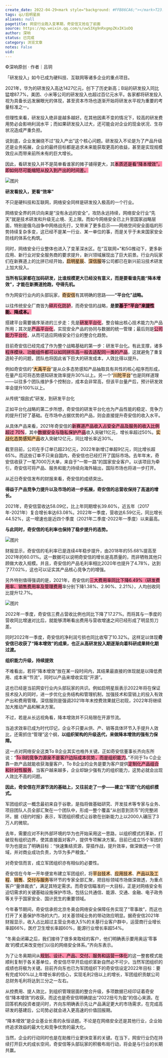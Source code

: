 ```yaml
---
create_date: 2022-04-29<mark style="background: #FFB86CA6;"></mark>T23:04:25 (UTC +08:00)
tags: qz/启明星辰
aliases: null
pagetitle: 网安行业跑入变革期，奇安信又抢在了前面
source: https://mp.weixin.qq.com/s/uwS3Xg9nRxgmpZKxIK1oDQ
author: 深响
status: 已完成
category: 浏览文章
notes: False
uid: 
---
```


©️深响原创 · 作者｜吕玥

「研发投入」如今已成为硬科技、互联网等诸多企业的重点项目。

2021年，华为的研发投入高达1427亿元，创下了历史新高；B站的研发投入同比猛增87.7%，美团、小米等公司的研发投入也超过百亿元水平。各家都将研发投入视为具备长远发展眼光的体现，甚至资本市场也逐渐开始将研发水平视为重要的考量标准之一。

但理性来看，研发投入绝非是越多越好。在其他因素不变的情况下，较高的研发费用势必会影响利润水平；而如果研发投入过大，还可能会对企业的现金状况、生存状况造成严重负担。

说到底，企业发展绕不过“投入产出”这个核心问题。研发投入不论是为了产品升级还是业务拓展，企业的最终目标都是追求未来能获取更高的收益，甚至是实现规模效应从而带来前所未有的巨大增长。

因此，看研发投入并不是简单看谁家的摊子铺得更大，其<mark style="background: #FF5582A6;">本质还是看“降本增效”，即如何尽可能缩短从投入到产出的时间差。</mark>

![图片](https://mmbiz.qpic.cn/mmbiz_jpg/iaZebbGBurknnNS69AVVV58ERvTVOMwYHpRUxwKCzubounBibRZwvwZN8f2PZFamd050JzyuMnPQnb8ynRibtaqWQ/640?wx_fmt=jpeg&wxfrom=5&wx_lazy=1&wx_co=1)

**研发看投入，更看“效率”**  

不只是硬科技和互联网，网络安全同样是研发投入极高的一个行业。

网络安全界的共识向来是“没有永远的安全”，攻防永远持续，网络安全行业“先天”就是技术研发和升级无止境、无上限。而如今网络安全已上升至国家战略层面，特别是俄乌战争中网络战先行，又带来了更多启示——网络空间安全面临的形势持续复杂多变，这已经不是某一行业、某一单位的事，而是关乎于未来国家安全防线的体系化构筑。

同时，网络安全行业整体也进入了变革深水区。在“互联网+”和5G推动下，更多新应用、新行业对安全服务商的要求提升，新兴领域展现出了巨大前景。行业内玩家们在新赛道上的比拼已经开始，<mark style="background: #FFB86CA6;">启明星辰</mark>、<mark style="background: #FFB86CA6;">深信服</mark>等公司都已在新兴前沿技术研发上加大投入。

**当所有玩家都在加码研发，比谁规模更大已经没有意义，而是要看谁先能“降本增效”，才能在新赛道抢跑，夺得先机。**

作为网安行业内的头部玩家，<mark style="background: #FFB86CA6;">奇安信</mark>有其明确的思路——**“平台化”战略。**

以往传统安全厂商皆为<mark style="background: #FF5582A6;">碎片化防护</mark>，而奇安信的战略，**是要<mark style="background: #FF5582A6;">基于“平台”来提性能、降成本。</mark>**

搭建平台需要循序渐进的三步走：先是<mark style="background: #FF5582A6;">研发平台化</mark>，整合输出核心技术能力为产品所用；其次是<mark style="background: #FF5582A6;">产品平台化</mark>，实现安全产品的协同与数据的统一管理；最后则是<mark style="background: #FF5582A6;">公司能力平台化</mark>，从而可适应网络安全行业的整合化趋势。

目前奇安信已经完成了作为整个战略基础的第一步：研发平台化。有此支撑，诸多<mark style="background: #FF5582A6;">程序模块、功能组件都可以如同拼乐高一般去适配同一类的产品</mark>，这就避免了重复造轮子的问题，团队也将因此省下巨大的研发成本，人效比得以提升。

例如奇安信的“<mark style="background: #FFB86CA6;">大禹平台</mark>”是从众多态势感知产品抽取具有共性的核心程序而形成，在量产后可将态势感知研发效率提升30%以上。另一个“<mark style="background: #FFB86CA6;">川陀平台</mark>”也是同样道理——以往多个团队维护多个控制台，成本会非常高，但该平台量产后，预计研发效率会提升100%以上。

从传统“烟囱式”研发，到研发平台化

正如平台化战略的第二步所想，奇安信的研发平台化也为产品性能的稳定、竞争力的提升打好了基础。在市场中占据优势的产品，则会直接提升奇安信的收入水平。

从具体产品来看，2021年奇安信的<mark style="background: #FF5582A6;">新赛道产品收入占安全产品及服务的收入比例超过 70%</mark>，其中<mark style="background: #FF5582A6;">数据安全与隐私保护产品</mark>收入突破11亿元，增长率超过50%。<mark style="background: #FFB86CA6;">实战化态势感知产品</mark>收入突破12亿元，同比增长率近30%。

截至目前，公司在手订单已超23亿元，2022年新增订单超9亿元，同比增长超65%。而这些订单不只来自国内，奇安信也已经打开了国际市场。去年年末，奇安信收获了一笔7000万大单，来自于“一带一路”的国家安全客户。以该项目为牵引，奇安信可将产品、服务和能力持续向海外输出，国际市场也将进一步打开。

从近日奇安信发布的财报来看，奇安信的成绩突出。

**得益于产品竞争力提升以及市场的进一步拓展，奇安信的总营收保持了高速的增长。**

2021年，奇安信营收达58.09亿，比上年同期增长39.60%，近五年（2017年-2021年）复合增长率达63.08%。2022年一季度，营收达6.59亿元，同比增长44.52%，这一增速也是近四个季度（2021年二季度-2022年一季度）以来最高。

**与此同时，奇安信的毛利率也保持了稳步提升的态势。**

![图片](https://mmbiz.qpic.cn/mmbiz_png/iaZebbGBurknVvPeOSD8FphfnRyOEEk2abhkHQADjplibnPDVwcydCbGGricqsypa5moWzXGxeViamRicasNPosEW3A/640?wx_fmt=png&wxfrom=5&wx_lazy=1&wx_co=1)

财报显示，奇安信的毛利率已是连续4年稳步提升，由2018年的55.68%提高至2021年的60.01%。这一数据可以说明奇安信的增长是高质量的，而非牺牲其他只顾做大收入规模。并且，奇安信的产品毛利率相比2020年也提升了4.78%，达到了77.02%，这也可以证实其产品核心竞争力的增强。

另外特别值得强调的是，2021年，奇安信的<mark style="background: #FF5582A6;">三大费用率同比下降6.49%（研发费用率、销售费用率及管理费用</mark>率分别下降1.38%、2.90%、2.21%），人均创收同比提升12.7%。

![图片](https://mmbiz.qpic.cn/mmbiz_png/iaZebbGBurknVvPeOSD8FphfnRyOEEk2aBJoMcabMm6DJIP4nkBSsn73c0n8dF2rpBWAcmnnqqU5vaWpm8zjLoA/640?wx_fmt=png&wxfrom=5&wx_lazy=1&wx_co=1)

2022年一季度，奇安信三费占营收比例也同比下降了17.27%。而将其与一季度的营收同比增速对比后，就能够清晰看出费用与营收增速之间已经形成了明显剪刀差。

同时2022年一季度，奇安信的净利润亏损也同比收窄了10.32%。这样足以体现**奇安信已收获了“降本增效”的成果，也正从高研发投入期逐渐向着科研成果转化期过渡。**

**组织能力升级，持续提效**  

不难看出，若将“降本增效”放在某一段时间内，其结果最直接的体现就是以降低费用、成本来“节流”，同时以产品来增收实现“开源”。

这也已经是当前网安行业内头部玩家的共识。例如启明星辰表示2022年将在保证技术投入的同时，进一步优化业务结构和管理机制，加强技术和营销上的投入有效产出和费用管理。深信服则是强调2021年年末控费效果就已初现，2022年将继续加大推动产品和解决方案。

不过，若是从长远视角看，降本增效并不只局限在开源节流。

当追求效率已成为时代印记，企业不只要从供、产、销等具体环节入手提升人效比，还需抓住“管理”这个纲，**以组织架构的升级迭代，来做降本增效的强有力保障。**

这一点对网络安全这类To B企业其实也格外关键。正如奇安信董事长齐向东所说：“<mark style="background: #FF5582A6;">To B的竞争力源泉不是客户边际成本优势，而是组织能力</mark>。”不同于To C企业靠一款产品就能收获海量客户，To B企业的业务是要为客户提供<mark style="background: #FF5582A6;">定制化产品组合和针对性服务</mark>，当客户越来越多，企业却缺少强有力的组织能力，这势必就会出现人效比不高的问题。

**因此，奇安信在开源节流的基础上，又往前走了一步——建立“军团”化的组织模式。**

军团组织这一概念最初来自于谷歌，是指将做基础研究、开发技术等专家与业务、项目团队人员全部汇聚在一个团队中，形成一整个覆盖“从创意到货币”的完整闭环。据《纽约时报》表示，军团组织模式让谷歌在创新能力上以2000人碾压了3万人的微软。

去年，需要应对不利外部环境的华为也开始采用这一思路，以组织模式的革新，打破现有组织边界，使其直接面对客户，提供专项解决方案。目前已成立15个军团的华为也提出了明确目标：“快速集结资源，穿插作战，提升效率，做深做透一个领域，并对商业成功负责，为华为多产粮食。”

对奇安信而言，成立军团组织亦有相似的必要性。

奇安信在今年一开年便宣布建立军团组织，将<mark style="background: #FFB86CA6;">平台技术</mark>、<mark style="background: #FFB86CA6;">应用技术</mark>、<mark style="background: #FFB86CA6;">产品以及工程</mark>、<mark style="background: #FFB86CA6;">销售</mark>、<mark style="background: #FFB86CA6;">交付与服务</mark>等环节的专家全部汇聚，把目标领域市场做深做透，为重点客户“量体裁衣”，满足其特定需求。而奇安信瞄准的一大目标，正是对网络安全有迫切需求的关键基础设施保护市场，包括公共通信、能源、交通、金融、电子政务等关乎于国家安全、国计民生的重要领域。

今年春节期间，奇安信承担北京冬奥会网络安全保障任务实现了“零事故”，而这也打开了关基保护市场的大门，对关基领域业务的带动效应明显。据奇安信2021年财报显示，收入占比超过主营业务收入5%的关基行业客户群中，运营商行业增长率超66%，医疗卫生增长率超60%，能源行业增长率超54%。

“冬奥会闭幕之后，我们接待了很多来取经的客户，他们明确表示要用奥运‘零事故’的模式来改变他们以往的网络安全体系。”齐向东表示。

为了让冬奥期间从<mark style="background: #FF5582A6;">规划、设计、产品、交付、服务和运营一体化</mark>的这一整套模式能顺利复制于各关基单位，奇安信尽早开启组织革新自然必不可少。当然军团组织的成绩也将极为关键。目前齐向东也已为军团组织下的奇安信设定2022年目标：要有完成100%以上年增长率的信心，实现毛利2倍以上的增长，军团组织贡献公司总财务毛利将达到三分之一左右。

从控费用、提人效比，到组织管理层面的整合升级，多项数据已经印证着奇安信“降本增效”的收获。而这也是奇安信明确提出“2022扭亏为盈”的信心来源。在回答机构投资者提问时，齐向东明确表示先让产品满足更大的市场需求，在完成高研发的基建后，公司势必就会进入更高速的价值回报期。

“降本增效”是企业基业长青的永恒话题。不论是在网络安全还是其他行业，企业始终追求效益的最大化和竞争优势的最大化。

当然，企业的行动同时也是在助推行业更快变革的关键。在当下，网安行业仍在持续打开巨大的成长空间，奇安信等头部玩家的积极布局行动，将会是与行业的长期共赢。
